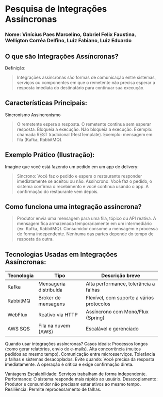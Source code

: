 # Pesquisa de Integrações Assíncronas
### Nome: Vinícius Paes Marcelino, Gabriel Felix Faustina, Welligton Corrêa Delfino, Luiz Fabiano, Luiz Eduardo

## O que são Integrações Assíncronas?
Definição:
> Integrações assíncronas são formas de comunicação entre sistemas, serviços ou componentes em que o remetente não precisa esperar a resposta imediata do destinatário para continuar sua execução.

## Características Principais:
Sincronismo	Assincronismo
> O remetente espera a resposta.	O remetente continua sem esperar resposta.
> Bloqueia a execução.	Não bloqueia a execução.
> Exemplo: chamada REST tradicional (RestTemplate).	Exemplo: mensagem em fila (Kafka, RabbitMQ).

## Exemplo Prático (Ilustração):
Imagine que você está fazendo um pedido em um app de delivery:
> Sincrono: Você faz o pedido e espera o restaurante responder imediatamente se aceitou ou não.
> Assíncrono: Você faz o pedido, o sistema confirma o recebimento e você continua usando o app. A confirmação do restaurante vem depois.

## Como funciona uma integração assíncrona?
> Produtor envia uma mensagem para uma fila, tópico ou API reativa.
> A mensagem fica armazenada temporariamente em um intermediário (ex: Kafka, RabbitMQ).
> Consumidor consome a mensagem e processa de forma independente.
> Nenhuma das partes depende do tempo de resposta da outra.

## Tecnologias Usadas em Integrações Assíncronas:
| Tecnologia |	Tipo |	Descrição breve |
|-------|------------------------|---------------------------------------|
| Kafka |	Mensageria distribuída | Alta performance, tolerância a falhas |
| RabbitMQ | Broker de mensagens |	Flexível, com suporte a vários protocolos |
| WebFlux |	Reativo via HTTP | Assíncrono com Mono/Flux (Spring) |
| AWS SQS |	Fila na nuvem (AWS)	| Escalável e gerenciado |

Quando usar integrações assíncronas?
Casos ideais:
Processos longos (como gerar relatórios, envio de e-mails).
Alta concorrência (muitos pedidos ao mesmo tempo).
Comunicação entre microsserviços.
Tolerância a falhas e sistemas desacoplados.
 Evite quando:
Você precisa da resposta imediatamente.
A operação é crítica e exige confirmação direta.

Vantagens
 Escalabilidade: Serviços trabalham de forma independente.
 Performance: O sistema responde mais rápido ao usuário.
Desacoplamento: Produtor e consumidor não precisam estar ativos ao mesmo tempo.
 Resiliência: Permite reprocessamento de falhas.
